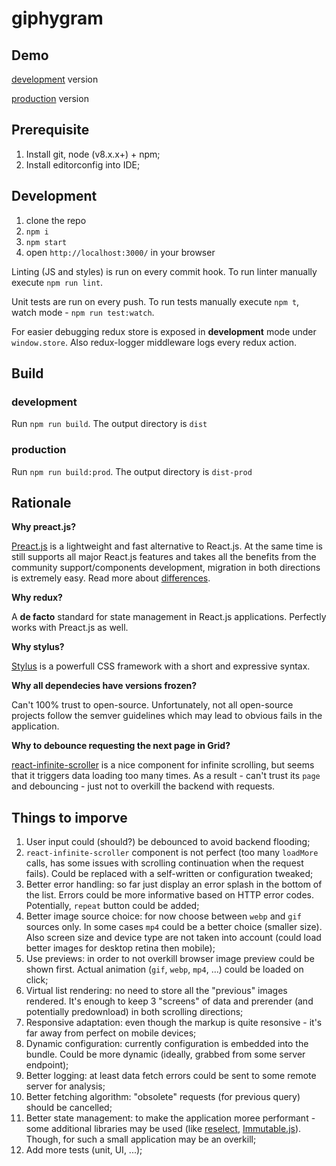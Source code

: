 # giphygram

## Demo
[development](https://kirilknysh.github.io/giphygram/dist/) version

[production](https://kirilknysh.github.io/giphygram/dist-prod/) version

## Prerequisite
1. Install git, node (v8.x.x+) + npm;
2. Install editorconfig into IDE;

## Development
1. clone the repo
2. `npm i`
3. `npm start`
4. open `http://localhost:3000/` in your browser

Linting (JS and styles) is run on every commit hook. To run linter manually execute `npm run lint`.

Unit tests are run on every push. To run tests manually execute `npm t`, watch mode - `npm run test:watch`.

For easier debugging redux store is exposed in **development** mode under `window.store`. Also redux-logger middleware logs every redux action.

## Build
### development
Run `npm run build`. The output directory is `dist`
### production
Run `npm run build:prod`. The output directory is `dist-prod`

## Rationale
**Why preact.js?**

[Preact.js](https://preactjs.com/) is a lightweight and fast alternative to React.js. At the same time is still supports all major React.js features and takes all the benefits from the community support/components development, migration in both directions is extremely easy. Read more about [differences](https://preactjs.com/guide/differences-to-react).


**Why redux?**

A **de facto** standard for state management in React.js applications. Perfectly works with Preact.js as well.

**Why stylus?**

[Stylus](http://stylus-lang.com/) is a powerfull CSS framework with a short and expressive syntax.

**Why all dependecies have versions frozen?**

Can't 100% trust to open-source. Unfortunately, not all open-source projects follow the semver guidelines which may lead to obvious fails in the application.

**Why to debounce requesting the next page in Grid?**

[react-infinite-scroller](https://github.com/CassetteRocks/react-infinite-scroller) is a nice component for infinite scrolling, but seems that it triggers data loading too many times. As a result - can't trust its `page` and debouncing - just not to overkill the backend with requests.

## Things to imporve
1. User input could (should?) be debounced to avoid backend flooding;
2. `react-infinite-scroller` component is not perfect (too many `loadMore` calls, has some issues with scrolling continuation when the request fails). Could be replaced with a self-written or configuration tweaked;
3. Better error handling: so far just display an error splash in the bottom of the list. Errors could be more informative based on HTTP error codes. Potentially, `repeat` button could be added;
4. Better image source choice: for now choose between `webp` and `gif` sources only. In some cases `mp4` could be a better choice (smaller size). Also screen size and device type are not taken into account (could load better images for desktop retina then mobile);
5. Use previews: in order to not overkill browser image preview could be shown first. Actual animation (`gif`, `webp`, `mp4`, ...) could be loaded on click;
6. Virtual list rendering: no need to store all the "previous" images rendered. It's enough to keep 3 "screens" of data and prerender (and potentially predownload) in both scrolling directions;
7. Responsive adaptation: even though the markup is quite resonsive - it's far away from perfect on mobile devices;
8. Dynamic configuration: currently configuration is embedded into the bundle. Could be more dynamic (ideally, grabbed from some server endpoint);
9. Better logging: at least data fetch errors could be sent to some remote server for analysis;
10. Better fetching algorithm: "obsolete" requests (for previous query) should be cancelled;
11. Better state management: to make the application moree performant - some additional libraries may be used (like [reselect](https://github.com/reduxjs/reselect), [Immutable.js](https://github.com/facebook/immutable-js)). Though, for such a small application may be an overkill;
12. Add more tests (unit, UI, ...);
